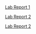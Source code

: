 [Lab Report 1](lab-report-1-week-2.html)

[Lab Report 2](lab-report-2-week-4.html)

[Lab Report 2](lab-report-3-week-6.html)
